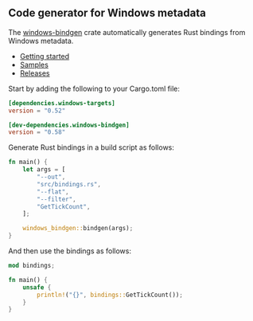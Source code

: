 ## Code generator for Windows metadata

The [windows-bindgen](https://crates.io/crates/windows-bindgen) crate automatically generates Rust bindings from Windows metadata.

* [Getting started](https://kennykerr.ca/rust-getting-started/)
* [Samples](https://github.com/microsoft/windows-rs/tree/0.58.0/crates/samples)
* [Releases](https://github.com/microsoft/windows-rs/releases)

Start by adding the following to your Cargo.toml file:

```toml
[dependencies.windows-targets]
version = "0.52"

[dev-dependencies.windows-bindgen]
version = "0.58"
```

Generate Rust bindings in a build script as follows:

```rust
fn main() {
    let args = [
        "--out",
        "src/bindings.rs",
        "--flat",
        "--filter",
        "GetTickCount",
    ];

    windows_bindgen::bindgen(args);
}
```

And then use the bindings as follows:

```rust
mod bindings;

fn main() {
    unsafe {
        println!("{}", bindings::GetTickCount());
    }
}
```
